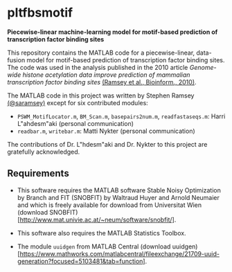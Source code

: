 # pltfbsmotif

**Piecewise-linear machine-learning model for motif-based prediction of transcription factor binding sites**

This repository contains the MATLAB code for a piecewise-linear, data-fusion model for
motif-based prediction of transcription factor binding sites. The code was used in
the analysis published in the 2010 article *Genome-wide histone acetylation data improve prediction of mammalian transcription factor binding sites* 
[(Ramsey et al., Bioinform., 2010)](https://doi.org/10.1093/bioinformatics/btq405).

The MATLAB code in this project was written by Stephen Ramsey [(@saramsey)](https://github.com/saramsey) except for six contributed
modules:

- `PSWM_MotifLocator.m`, `BM_Scan.m`, `basepairs2num.m`, `readfastaseqs.m`:  Harri L\"ahdesm\"aki (personal communication)
- `readbar.m`, `writebar.m`:  Matti Nykter (personal communication)

The contributions of Dr. L\"hdesm"aki and Dr. Nykter to this project are gratefully acknowledged.

## Requirements

- This software requires the MATLAB software Stable Noisy Optimization by Branch and FIT (SNOBFIT)
by Waltraud Huyer and Arnold Neumaier and which is freely available for download from Universitat Wien
(download SNOBFIT)[http://www.mat.univie.ac.at/~neum/software/snobfit/].

- This software also requires the MATLAB Statistics Toolbox.

- The module `uuidgen` from MATLAB Central (download uuidgen)[https://www.mathworks.com/matlabcentral/fileexchange/21709-uuid-generation?focused=5103481&tab=function].


